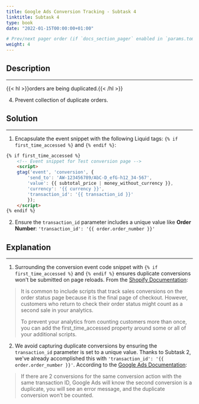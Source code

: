 ```yaml
---
title: Google Ads Conversion Tracking - Subtask 4
linktitle: Subtask 4
type: book
date: "2022-01-15T00:00:00+01:00"

# Prev/next pager order (if `docs_section_pager` enabled in `params.toml`)
weight: 4
---
```


## Description

***

{{< hl >}}orders are being duplicated.{{< /hl >}}
<br />

4. Prevent collection of duplicate orders. 

## Solution

***

1. Encapsulate the event snippet with the following Liquid tags: `{% if first_time_accessed %}` and `{% endif %}`:

```HTML
{% if first_time_accessed %}
    <!-- Event snippet for Test conversion page --> 
    <script>
    gtag('event', 'conversion', {  
        'send_to': 'AW-123456789/AbC-D_efG-h12_34-567',  
        'value': {{ subtotal_price | money_without_currency }},  
        'currency': '{{ currency }}',  
        'transaction_id': '{{ transaction_id }}'  
        });  
    </script>
{% endif %}
```

2. Ensure the `transaction_id` parameter includes a unique value like **Order Number**: `'transaction_id': '{{ order.order_number }}'`

## Explanation

***

1. Surrounding the conversion event code snippet with `{% if first_time_accessed %}` and `{% endif %}` ensures duplicate conversions won't be submitted on page reloads. From the [Shopify Documentation](https://help.shopify.com/en/manual/orders/status-tracking/customize-order-status/first-time-accessed):

> It is common to include scripts that track sales conversions on the order status page because it is the final page of checkout.
> However, customers who return to check their order status might count as a second sale in your analytics.
>
> To prevent your analytics from counting customers more than once, you can add the first_time_accessed property around some or all of
> your additional scripts.

2. We avoid capturing duplicate conversions by ensuring the `transaction_id` parameter is set to a unique value. Thanks to Subtask 2, we've already accomplished this with `'transaction_id': '{{ order.order_number }}'`. According to the [Google Ads Documentation](https://support.google.com/google-ads/answer/6386790?hl=en):

> If there are 2 conversions for the same conversion action with the same transaction ID, Google Ads will know the second conversion
> is a duplicate, you will see an error message, and the duplicate conversion won’t be counted.